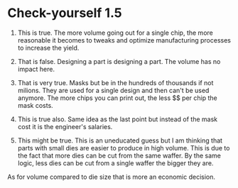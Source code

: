 # Check-yourself 1.5

1. This is true. The more volume going out for a single chip, the more reasonable it becomes to tweaks and optimize manufacturing processes to increase the yield. 

2. That is false. Designing a part is designing a part. The volume has no impact here.

3. That is very true. Masks but be in the hundreds of thousands if not milions. They are used for a single design and then can't be used anymore. The more chips you can print out, the less $$ per chip the mask costs.

4. This is true also. Same idea as the last point but instead of the mask cost it is the engineer's salaries.

5. This might be true. This is an uneducated guess but I am thinking that parts with small dies are easier to produce in high volume. This is due to the fact that more dies can be cut from the same waffer. By the same logic, less dies can be cut from a single waffer the bigger they are. 

As for volume compared to die size that is more an economic decision.
